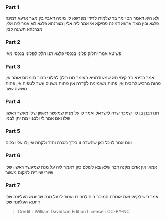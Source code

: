 
### Part 1
ולא היא דאמר רב יימר בר שלמיה לדידי מפרשא לי מיניה דאביי בין מצר ארעא דמינה פלגא ובין מצר ארעא דמינה פסיקא אי אמר ליה אלין מצרנהא פלגא לא אמר ליה אלין מצרנהא תשעה קבין

### Part 2
פשיטא אמר יחלוק פלוני בנכסי פלגא תנו חלק לפלוני בנכסי מאי

### Part 3
אמר רבינא בר קיסי תא שמע דתניא האומר תנו חלק לפלוני בבור סומכוס אומר אין פחות מרביע לחבית אין פחות משמינית לקדרה אין פחות משנים עשר לטפיח אין פחות מששה עשר

### Part 4
תנו רבנן בן לוי שמכר שדה לישראל ואמר לו על מנת שמעשר ראשון שלי מעשר ראשון שלו ואם אמר לי ולבניי מת יתן לבניו

### Part 5
ואם אמר לו כל זמן שהשדה זו בידך מכרה וחזר ולקחה אין לו עליו כלום

### Part 6
אמאי אין אדם מקנה דבר שלא בא לעולם כיון דאמר ליה על מנת שמעשר ראשון שלי שיורי שייריה למקום מעשר

### Part 7
אמר ריש לקיש זאת אומרת המוכר בית לחבירו ואמר לו על מנת שדיוטא העליונה שלי דיוטא העליונה שלו

>Credit : William Davidson Edition
>License : CC-BY-NC